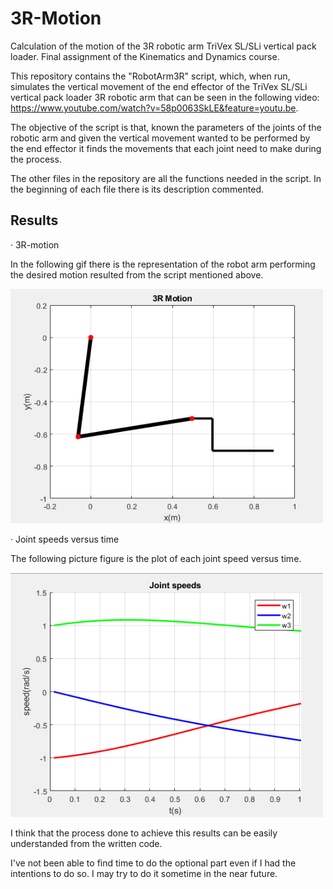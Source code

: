 # 3R-Motion
Calculation of the motion of the 3R robotic arm TriVex SL/SLi vertical pack loader. Final assignment of the Kinematics and Dynamics course.

This repository contains the "RobotArm3R" script, which, when run, simulates the vertical movement of the end effector of the TriVex SL/SLi vertical pack loader 3R robotic arm that can be seen in the following video: https://www.youtube.com/watch?v=58p0063SkLE&feature=youtu.be.

The objective of the script is that, known the parameters of the joints of the robotic arm and given the vertical movement wanted to be performed by the end effector it finds the movements that each joint need to make during the process.

The other files in the repository are all the functions needed in the script. In the beginning of each file there is its description commented.

## Results

  · 3R-motion

In the following gif there is the representation of the robot arm performing the desired motion resulted from the script mentioned above.

<img src="Images%20and%20gifs/3Rmotion.gif" width="500">

  · Joint speeds versus time

The following picture figure is the plot of each joint speed versus time.

<img src="Images%20and%20gifs/3RJointSpeeds.PNG" width="500">


I think that the process done to achieve this results can be easily understanded from the written code.

I've not been able to find time to do the optional part even if I had the intentions to do so. I may try to do it sometime in the near future.


